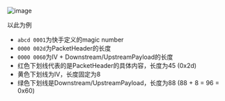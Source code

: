 ![image](https://user-images.githubusercontent.com/6392170/187055753-0491d018-3ff1-46dc-90aa-bfa058f8cae5.png)

以此为例
* `abcd 0001`为快手定义的magic number
* `0000 002d`为PacketHeader的长度
* `0000 0060`为IV + Downstream/UpstreamPayload的长度
* 红色下划线代表的是PacketHeader的具体内容，长度为45 (0x2d)
* 黄色下划线为IV，长度固定为8
* 绿色下划线是Downstream/UpstreamPayload，长度为88 (88 + 8 = 96 = 0x60)
